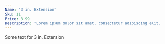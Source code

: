```yaml
---
Name: "3 in. Extension"
Sku: 11
Price: 3.99
Description: "Lorem ipsum dolor sit amet, consectetur adipiscing elit. Suspendisse vitae nisl pulvinar, eleifend augue in, ultricies purus. Sed rutrum mi a magna ornare feugiat sit amet quis tortor. "
---
```


Some text for 3 in. Extension
